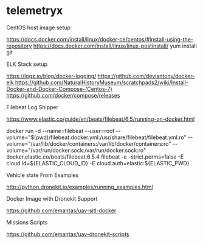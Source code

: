 # telemetryx

CentOS host image setup 

https://docs.docker.com/install/linux/docker-ce/centos/#install-using-the-repository
https://docs.docker.com/install/linux/linux-postinstall/
yum install git


ELK Stack setup

https://logz.io/blog/docker-logging/
https://github.com/deviantony/docker-elk https://github.com/NaturalHistoryMuseum/scratchpads2/wiki/Install-Docker-and-Docker-Compose-(Centos-7)
https://github.com/docker/compose/releases


Filebeat Log Shipper

https://www.elastic.co/guide/en/beats/filebeat/6.5/running-on-docker.html

docker run -d   --name=filebeat   --user=root   --volume="$(pwd)/filebeat.docker.yml:/usr/share/filebeat/filebeat.yml:ro"   --volume="/var/lib/docker/containers:/var/lib/docker/containers:ro"   --volume="/var/run/docker.sock:/var/run/docker.sock:ro"   docker.elastic.co/beats/filebeat:6.5.4 filebeat -e -strict.perms=false   -E cloud.id=${ELASTIC_CLOUD_ID} -E cloud.auth=elastic:${ELASTIC_PWD}

Vehicle state From Examples

http://python.dronekit.io/examples/running_examples.html

Docker Image with Dronekit Support

https://github.com/emantas/uav-sitl-docker

Missions Scripts

https://github.com/emantas/uav-dronekit-scripts


